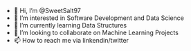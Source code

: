 - 👋 Hi, I’m @SweetSalt97
- 👀 I’m interested in Software Development and Data Science
- 🌱 I’m currently learning Data Structures
- 💞️ I’m looking to collaborate on Machine Learning Projects
- 📫 How to reach me via linkendin/twitter

<!---
SweetSalt97/SweetSalt97 is a ✨ special ✨ repository because its `README.md` (this file) appears on your GitHub profile.
You can click the Preview link to take a look at your changes.
--->
